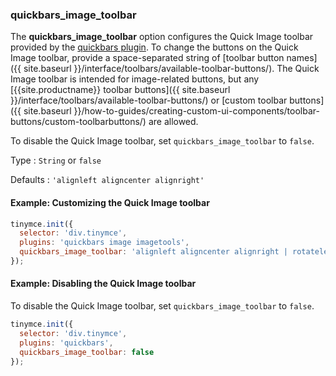 ### quickbars_image_toolbar

The **quickbars_image_toolbar** option configures the Quick Image toolbar provided by the [quickbars plugin]({{site.baseurl}}/plugins-ref/opensource/quickbars/). To change the buttons on the Quick Image toolbar, provide a space-separated string of [toolbar button names]({{ site.baseurl }}/interface/toolbars/available-toolbar-buttons/). The Quick Image toolbar is intended for image-related buttons, but any [{{site.productname}} toolbar buttons]({{ site.baseurl }}/interface/toolbars/available-toolbar-buttons/) or [custom toolbar buttons]({{ site.baseurl }}/how-to-guides/creating-custom-ui-components/toolbar-buttons/custom-toolbarbuttons/) are allowed.

To disable the Quick Image toolbar, set `quickbars_image_toolbar` to `false`.

Type
: `String` or `false`

Defaults
: `'alignleft aligncenter alignright'`

#### Example: Customizing the Quick Image toolbar

```js
tinymce.init({
  selector: 'div.tinymce',
  plugins: 'quickbars image imagetools',
  quickbars_image_toolbar: 'alignleft aligncenter alignright | rotateleft rotateright | imageoptions'
});
```

#### Example: Disabling the Quick Image toolbar

To disable the Quick Image toolbar, set `quickbars_image_toolbar` to `false`.

```js
tinymce.init({
  selector: 'div.tinymce',
  plugins: 'quickbars',
  quickbars_image_toolbar: false
});
```
